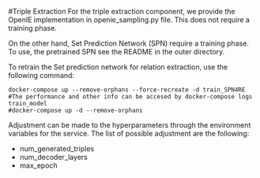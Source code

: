 #Triple Extraction
For the triple extraction component, we provide the OpenIE implementation in openie_sampling.py file. 
This does not require a training phase. 

On the other hand, Set Prediction Network (SPN) require a training phase. 
To use, the pretrained SPN see the README in the outer directory. 

To retrain the Set prediction network for relation extraction, use the following command:
```
docker-compose up --remove-orphans --force-recreate -d train_SPN4RE
#The performance and other info can be accesed by docker-compose logs train_model 
#docker-compose up -d --remove-orphans
```
Adjustment can be made to the hyperparameters through the environment variables for the service.
The list of possible adjustment are the following:
- num_generated_triples
- num_decoder_layers
- max_epoch
